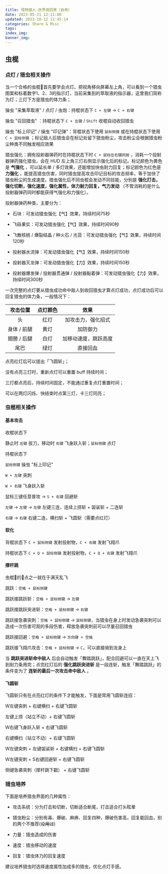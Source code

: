 ```yaml
---
title: 怪物猎人-世界搓招表（自用）
date: 2023-05-21 12:11:00
updated: 2023-10-12 11:45:14
categories: Share & Misc
tags: 
index_img: 
banner_img: 
---
```


## 虫棍

### 点灯 / 猎虫相关操作

当一个合格的虫棍🦐首先要学会点灯。把视角移向屏幕左上角，可以看到一个猎虫图案和标着数字1、2、3的指示灯，当前采集到的萃取液的指示器，这里我们简称为灯；三灯下方是猎虫的体力条；

操虫 "采集萃取液" / 点灯 / 虫炮：持棍状态下 `C + 左键` -> `C + 右键`

操虫 "召回猎虫" ：持棍状态下 `C + 左键` / `Shift` 收棍自动收回猎虫

操虫 "标上印记" / 操虫 "印记弹"：背棍状态下使用 `鼠标侧键` 或在持棍状态下使用 `C + 鼠标侧键` ；标记敌人后猎虫会在标记处留下猎虫粉尘，攻击粉尘会根据猎虫粉尘种类不同触发相应效果

猎虫强化：拥有投射器弹药时在持棍状态下时 `C + 鼠标左右键同按` ，消耗一个投射器弹药强化猎虫，会在 HUD 左上角三灯右侧显示强化后的标记。标记颜色为黄色是‌ **气强化‌** ，可以延长单 / 多灯效果，还能增加快虫耐力回复；标记颜色为红色是‌ **力强化‌** ，能提高猎虫伤害，同时猎虫提高攻击印记目标的攻击频率，等于加快了猎虫粉尘的生成速度。猎虫强化后不同虫棍会发动不同技能，分别是 **强化打击‌，强化切断‌，强化速度‌，强化属性‌，体力耐力回复‌，气力发动‌** （不管消耗的是什么投射器弹药同时都能获得气强化和力强化）。

投射器弹药种类，主要分为：

- 石块：可发动猎虫强化【气】效果，持续时间75秒

- 飞砾果实：可发动猎虫强化【气】效果，持续时间90秒

- 飞散核桃 / 爆裂结晶 / 种火石 / 光苔：可发动猎虫强化【气】效果，持续时间120秒

- 投射器水流弹：可发动猎虫强化【气】效果，持续时间150秒

- 投射器灭龙弹：可发动猎虫强化【力】效果，持续时间150秒

- 投射器爆发弹 / 投射器贯通弹 / 投射器黏着弹：可发动猎虫强化【力】效果，持续时间300秒

一次完整的点灯要从猎虫成功命中敌人到收回猎虫才算点灯成功，点灯成功后可以回复猎虫的体力条，一般情况下：

| 攻击位置           |点灯颜色   | 效果              |
|       :---:       | :---:     | :---:             |
| 头                | 红灯      | 加攻击力，强化招式  |
| 身体 / 前腿        | 黄灯      | 加防御力           |
| 翅膀 / 后腿        | 白灯      | 加移动速度，跳跃高度 |
| 尾巴               | 绿灯      |  直接回血          |

点亮红灯后可以搓出「飞圆斩」；

没有点亮三灯时，重新点灯可以重置 buff 持续时间；

三灯都点亮后，持续时间固定，不能通过重复点灯重置时间；

可以在两灯闪烁、快结束时点第三灯，卡三灯同亮；

### 虫棍相关操作

#### 基本攻击

收棍状态下

静止时 `左键` 拔刀，移动时 `右键` 飞身跃入斩；`鼠标侧键` 点灯

持棍状态下

`鼠标侧键` 操虫 "标上印记"

`W + 左键` 突刺

`W + 右键` 飞身跃入斩

鼠标三键任意普攻 -> `S + 右键` 回避斩

`左键` -> `左键` -> `左键` 左键三连，连续上捞斩 + 袈裟斩 + 二连斩

`右键` -> `右键` 右键二连，横扫斩 + 飞圆斩（需要点红灯）


#### 软化

背棍状态下 `C + 鼠标侧键` 发射投射物，`C + 右键` 发射飞翔爪

持棍状态下 `C + Q + 鼠标侧键` 发射投射物，`C + Q + 右键` 发射飞翔爪

#### 撑杆跳

虫棍🦐的🦐点之一就在于满天乱飞

跳跃：`空格 + 鼠标侧键`

跳跃接跳跃斩：`空格 + 鼠标侧键` -> `左键`

跳跃接跳跃突进斩：`空格 + 鼠标侧键` -> `右键`

跳跃接急袭突刺：`空格 + 鼠标侧键` -> `鼠标侧键`，当猎虫在身上时发动急袭突刺可以造成一次伤害可观的多段伤害，释放急袭突刺前可以尽量召回猎虫

跳跃接回避：`空格 + 鼠标侧键` -> `方向键 + 空格`

跳跃接飞翔爪攻击：`空格 + 鼠标侧键` -> `C`，可以直接骑到龙身上

当 **跳跃突进斩命中敌人** 后会自动触发「舞踏跳跃」，配合回避可以一直在天上飞到耐力条用完；点完红灯后的 **强化跳跃突进斩** 是一段连斩，触发「舞踏跳跃」的条件变为了 **连斩的最后一次攻击命中敌人** 。

#### 飞圆斩

飞圆斩只有在点亮红灯的条件下才能触发，下面是常用飞圆斩连招：

W左键突刺 + 右键横扫 + 右键飞圆斩

左键上捞（站立不动）+ 右键飞圆斩

W右键飞身跃入斩 + 右键飞圆斩

右键横扫（站立不动）+ 右键飞圆斩

W左键突刺 + 左键袈裟斩 + 右键横扫 + 右键飞圆斩

W左键突刺 + S右键回避斩 + 右键飞圆斩

侧键急袭突刺（撑杆跳下戳） + 右键飞圆斩

### 猎虫培养

下面是培养猎虫界面的几种属性：

- 攻击系统：分为打击和切断，切断适合断尾，打击适合打头眩晕

- 猎虫粉尘：分别有毒、爆破、麻痹、回复四种，爆破伤害高，回复能回血，别的两个不推荐(~~没用过~~)

- 力量：猎虫造成的伤害

- 速度：猎虫移动的速度

- 回复：猎虫体力的回复速度

建议培养猎虫时选择速度属性加成多的猎虫，优化点灯手感。





